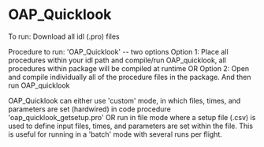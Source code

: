 # OAP_Quicklook

To run: Download all idl (.pro) files

Procedure to run: 'OAP_Quicklook' -- two options 
    Option 1: Place all procedures within your idl path and compile/run OAP_quicklook, all procedures within package will be compiled at runtime 
    OR 
    Option 2: Open and compile individually all of the procedure files in the package. And then run OAP_quicklook
    
OAP_Quicklook can either use 'custom' mode, in which files, times, and parameters are set (hardwired) in code procedure 'oap_quicklook_getsetup.pro'
    OR
    run in file mode where a setup file (.csv) is used to define input files, times, and parameters are set within the file. This is useful for running in a 'batch' mode with several runs per flight.
   
